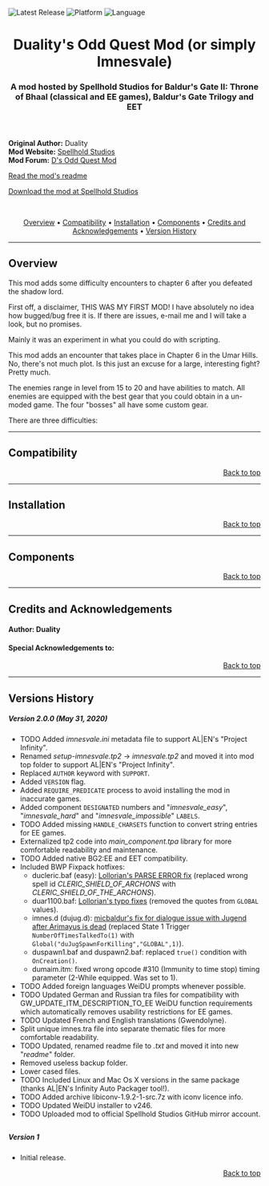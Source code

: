 
![Latest Release](https://img.shields.io/github/v/release/SpellholdStudios/Duality_Odd_Quest_Mod?include_prereleases&color=darkred)<a name="top" id="top"> </a>
![Platform](https://img.shields.io/static/v1?label=platform&message=windows%20%7C%20Mac%20%7C%20linux&color=informational)
![Language](https://img.shields.io/static/v1?label=language&message=English%20%7C%20German%20%7C%20Russian&color=limegreen)

<div align="center"><h1></a>Duality's Odd Quest Mod (or simply Imnesvale)</h1>

<h3>A mod hosted by Spellhold Studios for Baldur's Gate II: Throne of Bhaal (classical and EE games),
Baldur's Gate Trilogy and EET<h3>

</div><br />


**Original Author:** Duality  
**Mod Website:** <a href="http://www.shsforums.net/forum/234-miscellaneous-released-mods/">Spellhold Studios</a>  
**Mod Forum:** <a href="http://www.shsforums.net/topic/32419-ds-odd-quest-mod/">D's Odd Quest Mod</a>  


[Read the mod's readme](http://spellholdstudios.github.io/readmes/imnesvale-readme.txt)

[Download the mod at Spellhold Studios](http://www.shsforums.net/files/file/614-ds-odd-quest-mod/)<br>

&nbsp;

<div align="center">
<a href="#intro">Overview</a> &#8226; <a href="#compat">Compatibility</a> &#8226; <a href="#installation">Installation</a> &#8226; <a href="#components">Components</a> &#8226; <a href="#credits">Credits and Acknowledgements</a> &#8226; <a href="#versions">Version History</a></br>
</div>


<hr>


## <a name="intro" id="intro"></a>Overview

This mod adds some difficulty encounters to chapter 6 after you defeated the shadow lord.


First off, a disclaimer, THIS WAS MY FIRST MOD!
I have absolutely no idea how bugged/bug free it is. If there are issues, e-mail me and I will take a look, but no promises.

Mainly it was an experiment in what you could do with scripting.

This mod adds an encounter that takes place in Chapter 6 in the Umar Hills. No, there's not much plot.
Is this just an excuse for a large, interesting fight? Pretty much.

The enemies range in level from 15 to 20 and have abilities to match.
All enemies are equipped with the best gear that you could obtain in a un-moded game.
The four "bosses" all have some custom gear.

There are three difficulties:

<hr>


## <a name="compat" id="compat"></a>Compatibility


<div align="right"><a href="#top">Back to top</a></div>


<hr>


## <a name="installation" id="installation"></a>Installation

<div align="right"><a href="#top">Back to top</a></div>


<hr>


## <a name="components" id="components"></a>Components

<div align="right"><a href="#top">Back to top</a></div>


<hr>


## <a name="credits" id="credits"></a>Credits and Acknowledgements

#### Author: Duality


#### Special Acknowledgements to:

<div align="right"><a href="#top">Back to top</a></div>


<hr>


## <a name="versions" id="versions"></a>Versions History

##### Version 2.0.0 (May 31, 2020)

- TODO Added *imnesvale.ini* metadata file to support AL|EN's "Project Infinity".
- Renamed *setup-imnesvale.tp2* -> *imnesvale.tp2* and moved it into mod top folder to support AL|EN's "Project Infinity".
- Replaced `AUTHOR` keyword with `SUPPORT`.
- Added `VERSION` flag.
- Added `REQUIRE_PREDICATE` process to avoid installing the mod in inaccurate games.
- Added component `DESIGNATED` numbers and "*imnesvale_easy*", "*imnesvale_hard*" and "*imnesvale_impossible*" `LABELS`.
- TODO Added missing `HANDLE_CHARSETS` function to convert string entries for EE games.
- Externalized tp2 code into *main_component.tpa* library for more comfortable readability and maintenance.
- TODO Added native BG2:EE and EET compatibility.
- Included BWP Fixpack hotfixes:
	- ducleric.baf (easy): <a href="http://www.shsforums.net/topic/42220-fixes-for-the-big-fixpack/page-10#entry483047">Lollorian's PARSE ERROR fix</a> (replaced wrong spell id *CLERIC_SHIELD_OF_ARCHONS* with *CLERIC_SHIELD_OF_THE_ARCHONS*).
	- duar1100.baf: <a href="http://www.shsforums.net/topic/42220-fixes-for-the-big-fixpack/page-14#entry487571">Lollorian's typo fixes</a> (removed the quotes from `GLOBAL` values).
	- imnes.d (dujug.d): <a href="http://www.shsforums.net/topic/47635-notes-oddities-and-possible-bugs-in-my-bwp-game-spoilers/page-50#entry589068">micbaldur's fix for dialogue issue with Jugend after Arimayus is dead</a> (replaced State 1 Trigger `NumberOfTimesTalkedTo(1)` with `Global("duJugSpawnForKilling","GLOBAL",1)`).
	- duspawn1.baf and duspawn2.baf: replaced `true()` condition with `OnCreation()`.
	- dumaim.itm: fixed wrong opcode #310 (Immunity to time stop) timing parameter (2-While equipped. Was set to 1).
- TODO Added foreign languages WeiDU prompts whenever possible.
- TODO Updated German and Russian tra files for compatibility with GW_UPDATE_ITM_DESCRIPTION_TO_EE WeiDU function requirements which automatically removes usability restrictions for EE games.
- TODO Updated French and English translations (Gwendolyne).
- Split unique imnes.tra file into separate thematic files for more comfortable readability.
- TODO Updated, renamed readme file to *.txt* and moved it into new "*readme*" folder.
- Removed useless backup folder.
- Lower cased files.
- TODO Included Linux and Mac Os X versions in the same package (thanks AL|EN's Infinity Auto Packager tool!).
- TODO Added archive libiconv-1.9.2-1-src.7z with iconv licence info.
- TODO Updated WeiDU installer to v246.
- TODO Uploaded mod to official Spellhold Studios GitHub mirror account.

## 

##### Version 1

- Initial release.
<div align="right"><a href="#top">Back to top</a></div>

